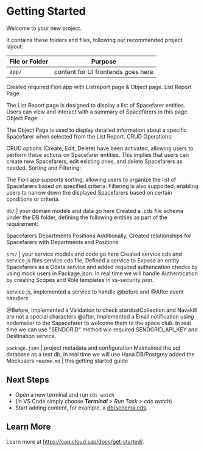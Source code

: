 # Getting Started

Welcome to your new project.

It contains these folders and files, following our recommended project layout:

File or Folder | Purpose
---------|----------
`app/` | content for UI frontends goes here
Created required Fiori app with Listreport page & Object page.
List Report Page:

The List Report page is designed to display a list of Spacefarer entities.
Users can view and interact with a summary of Spacefarers in this page.
Object Page:

The Object Page is used to display detailed information about a specific Spacefarer when selected from the List Report.
CRUD Operations:

CRUD options (Create, Edit, Delete) have been activated, allowing users to perform these actions on Spacefarer entities.
This implies that users can create new Spacefarers, edit existing ones, and delete Spacefarers as needed.
Sorting and Filtering:

The Fiori app supports sorting, allowing users to organize the list of Spacefarers based on specified criteria.
Filtering is also supported, enabling users to narrow down the displayed Spacefarers based on certain conditions or criteria.

`db/` | your domain models and data go here
Created a .cds file schema under the DB folder, defining the following entities as part of the requirement:

Spacefarers
Departments
Positions
Additionally, Created relationships for Spacefarers with Departments and Positions


`srv/` | your service models and code go here
Created service.cds and service.js files
service.cds file, Defined a service to Expose an entity Spacefarers as a Odata service and added required authencation checks by using mock users in Package.json. In real time we will handle Authentication by creating Scopes and Role templetes in xs-security.json.

service.js, implemented a service to handle @before and @After event handlers

@Before, Implemented a Validation to check stardustCollection and Navskill are not a special characters
@after, Implemented a Email notification using nodemailer to the Sapacefarer to welcome them to the space club. In real time we can use "SENDGRID" method wic required SENDGRID_API_KEY and Destination service.

`package.json` | project metadata and configuration
Maintained the sql database as a test db, in real time we will use Hana DB/Postgrey
added the Mockusers
`readme.md` | this getting started guide


## Next Steps

- Open a new terminal and run `cds watch` 
- (in VS Code simply choose _**Terminal** > Run Task > cds watch_)
- Start adding content, for example, a [db/schema.cds](db/schema.cds).


## Learn More

Learn more at https://cap.cloud.sap/docs/get-started/.
